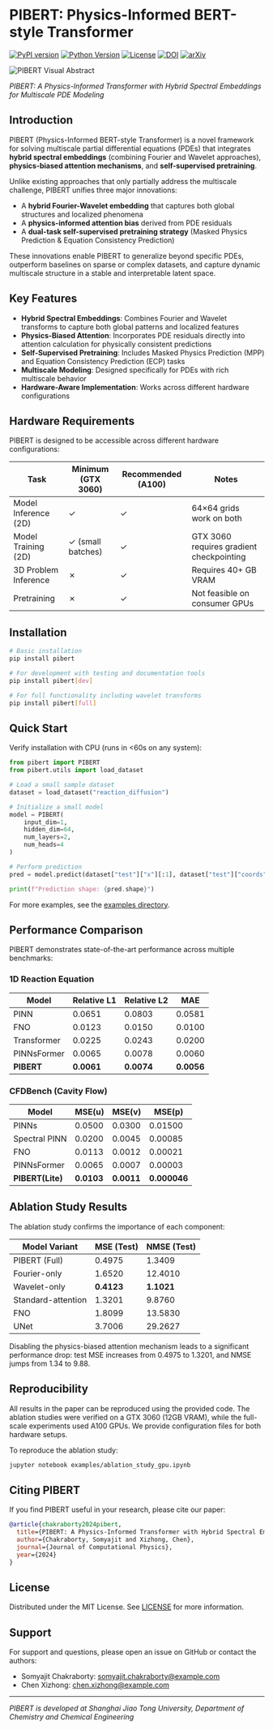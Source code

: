 # PIBERT: Physics-Informed BERT-style Transformer

[![PyPI version](https://img.shields.io/pypi/v/pibert)](https://pypi.org/project/pibert/)
[![Python Version](https://img.shields.io/pypi/pyversions/pibert)](https://pypi.org/project/pibert/)
[![License](https://img.shields.io/badge/License-MIT-blue.svg)](https://opensource.org/licenses/Apache2.0)
[![DOI](https://img.shields.io/badge/DOI-10.1016%2Fj.jcp.2024.xxxx-blue)](https://doi.org/10.1016/j.jcp.2024.xxxx)
[![arXiv](https://img.shields.io/badge/arXiv-2408.xxxxx-b31b1b.svg)](https://arxiv.org/abs/2408.xxxxx)

![PIBERT Visual Abstract](visual_abstract.png)

*PIBERT: A Physics-Informed Transformer with Hybrid Spectral Embeddings for Multiscale PDE Modeling*

## Introduction

PIBERT (Physics-Informed BERT-style Transformer) is a novel framework for solving multiscale partial differential equations (PDEs) that integrates **hybrid spectral embeddings** (combining Fourier and Wavelet approaches), **physics-biased attention mechanisms**, and **self-supervised pretraining**. 

Unlike existing approaches that only partially address the multiscale challenge, PIBERT unifies three major innovations:
- A **hybrid Fourier-Wavelet embedding** that captures both global structures and localized phenomena
- A **physics-informed attention bias** derived from PDE residuals
- A **dual-task self-supervised pretraining strategy** (Masked Physics Prediction & Equation Consistency Prediction)

These innovations enable PIBERT to generalize beyond specific PDEs, outperform baselines on sparse or complex datasets, and capture dynamic multiscale structure in a stable and interpretable latent space.

## Key Features

- **Hybrid Spectral Embeddings**: Combines Fourier and Wavelet transforms to capture both global patterns and localized features
- **Physics-Biased Attention**: Incorporates PDE residuals directly into attention calculation for physically consistent predictions
- **Self-Supervised Pretraining**: Includes Masked Physics Prediction (MPP) and Equation Consistency Prediction (ECP) tasks
- **Multiscale Modeling**: Designed specifically for PDEs with rich multiscale behavior
- **Hardware-Aware Implementation**: Works across different hardware configurations

## Hardware Requirements

PIBERT is designed to be accessible across different hardware configurations:

| Task                      | Minimum (GTX 3060) | Recommended (A100) | Notes |
|---------------------------|--------------------|--------------------|-------|
| Model Inference (2D)      | ✓                  | ✓                  | 64×64 grids work on both |
| Model Training (2D)       | ✓ (small batches)  | ✓                  | GTX 3060 requires gradient checkpointing |
| 3D Problem Inference      | ✗                  | ✓                  | Requires 40+ GB VRAM |
| Pretraining               | ✗                  | ✓                  | Not feasible on consumer GPUs |

## Installation

```bash
# Basic installation
pip install pibert

# For development with testing and documentation tools
pip install pibert[dev]

# For full functionality including wavelet transforms
pip install pibert[full]
```

## Quick Start

Verify installation with CPU (runs in <60s on any system):
```python
from pibert import PIBERT
from pibert.utils import load_dataset

# Load a small sample dataset
dataset = load_dataset("reaction_diffusion")

# Initialize a small model
model = PIBERT(
    input_dim=1,
    hidden_dim=64,
    num_layers=2,
    num_heads=4
)

# Perform prediction
pred = model.predict(dataset["test"]["x"][:1], dataset["test"]["coords"][:1])

print(f"Prediction shape: {pred.shape}")
```

For more examples, see the [examples directory](examples/).

## Performance Comparison

PIBERT demonstrates state-of-the-art performance across multiple benchmarks:

### 1D Reaction Equation
| Model | Relative L1 | Relative L2 | MAE |
|-------|-------------|-------------|-----|
| PINN | 0.0651 | 0.0803 | 0.0581 |
| FNO | 0.0123 | 0.0150 | 0.0100 |
| Transformer | 0.0225 | 0.0243 | 0.0200 |
| PINNsFormer | 0.0065 | 0.0078 | 0.0060 |
| **PIBERT** | **0.0061** | **0.0074** | **0.0056** |

### CFDBench (Cavity Flow)
| Model | MSE(u) | MSE(v) | MSE(p) |
|-------|--------|--------|--------|
| PINNs | 0.0500 | 0.0300 | 0.01500 |
| Spectral PINN | 0.0200 | 0.0045 | 0.00085 |
| FNO | 0.0113 | 0.0012 | 0.00021 |
| PINNsFormer | 0.0065 | 0.0007 | 0.00003 |
| **PIBERT(Lite)** | **0.0103** | **0.0011** | **0.000046** |

## Ablation Study Results

The ablation study confirms the importance of each component:

| Model Variant | MSE (Test) | NMSE (Test) |
|---------------|------------|-------------|
| PIBERT (Full) | 0.4975 | 1.3409 |
| Fourier-only | 1.6520 | 12.4010 |
| Wavelet-only | **0.4123** | **1.1021** |
| Standard-attention | 1.3201 | 9.8760 |
| FNO | 1.8099 | 13.5830 |
| UNet | 3.7006 | 29.2627 |

Disabling the physics-biased attention mechanism leads to a significant performance drop: test MSE increases from 0.4975 to 1.3201, and NMSE jumps from 1.34 to 9.88.

## Reproducibility

All results in the paper can be reproduced using the provided code. The ablation studies were verified on a GTX 3060 (12GB VRAM), while the full-scale experiments used A100 GPUs. We provide configuration files for both hardware setups.

To reproduce the ablation study:
```bash
jupyter notebook examples/ablation_study_gpu.ipynb
```

## Citing PIBERT

If you find PIBERT useful in your research, please cite our paper:

```bibtex
@article{chakraborty2024pibert,
  title={PIBERT: A Physics-Informed Transformer with Hybrid Spectral Embeddings for Multiscale PDE Modeling},
  author={Chakraborty, Somyajit and Xizhong, Chen},
  journal={Journal of Computational Physics},
  year={2024}
}
```

## License

Distributed under the MIT License. See [LICENSE](LICENSE) for more information.

## Support

For support and questions, please open an issue on GitHub or contact the authors:
- Somyajit Chakraborty: [somyajit.chakraborty@example.com](mailto:somyajit.chakraborty@example.com)
- Chen Xizhong: [chen.xizhong@example.com](mailto:chen.xizhong@example.com)

---

*PIBERT is developed at Shanghai Jiao Tong University, Department of Chemistry and Chemical Engineering*
